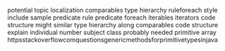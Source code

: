 potential topic localization comparables type hierarchy ruleforeach style include sample predicate rule predicate foreach iterables iterators code structure might similar type hierarchy along comparables code structure explain individual number subject class probably needed primitive array httpsstackoverflowcomquestionsgenericmethodsforprimitivetypesinjava